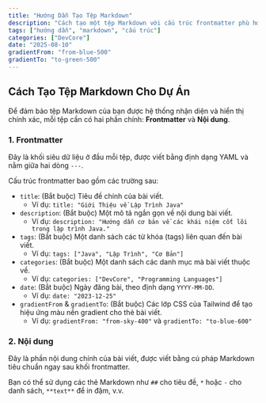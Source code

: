 ```yaml
---
title: "Hướng Dẫn Tạo Tệp Markdown"
description: "Cách tạo một tệp Markdown với cấu trúc frontmatter phù hợp cho dự án này."
tags: ["hướng dẫn", "markdown", "cấu trúc"]
categories: ["DevCore"]
date: "2025-08-10"
gradientFrom: "from-blue-500"
gradientTo: "to-green-500"
---
```


## Cách Tạo Tệp Markdown Cho Dự Án

Để đảm bảo tệp Markdown của bạn được hệ thống nhận diện và hiển thị chính xác, mỗi tệp cần có hai phần chính: **Frontmatter** và **Nội dung**.

### 1. Frontmatter

Đây là khối siêu dữ liệu ở đầu mỗi tệp, được viết bằng định dạng YAML và nằm giữa hai dòng `---`.

Cấu trúc frontmatter bao gồm các trường sau:

- `title`: (Bắt buộc) Tiêu đề chính của bài viết.
  - Ví dụ: `title: "Giới Thiệu về Lập Trình Java"`
- `description`: (Bắt buộc) Một mô tả ngắn gọn về nội dung bài viết.
  - Ví dụ: `description: "Hướng dẫn cơ bản về các khái niệm cốt lõi trong lập trình Java."`
- `tags`: (Bắt buộc) Một danh sách các từ khóa (tags) liên quan đến bài viết.
  - Ví dụ: `tags: ["Java", "Lập Trình", "Cơ Bản"]`
- `categories`: (Bắt buộc) Một danh sách các danh mục mà bài viết thuộc về.
  - Ví dụ: `categories: ["DevCore", "Programming Languages"]`
- `date`: (Bắt buộc) Ngày đăng bài, theo định dạng `YYYY-MM-DD`.
  - Ví dụ: `date: "2023-12-25"`
- `gradientFrom` & `gradientTo`: (Bắt buộc) Các lớp CSS của Tailwind để tạo hiệu ứng màu nền gradient cho thẻ bài viết.
  - Ví dụ: `gradientFrom: "from-sky-400"` và `gradientTo: "to-blue-600"`

### 2. Nội dung

Đây là phần nội dung chính của bài viết, được viết bằng cú pháp Markdown tiêu chuẩn ngay sau khối frontmatter.

Bạn có thể sử dụng các thẻ Markdown như `##` cho tiêu đề, `*` hoặc `-` cho danh sách, `**text**` để in đậm, v.v.

